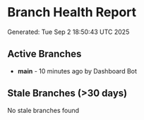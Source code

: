 # Branch Health Report
Generated: Tue Sep  2 18:50:43 UTC 2025

## Active Branches
- **main** - 10 minutes ago by Dashboard Bot

## Stale Branches (>30 days)
No stale branches found
